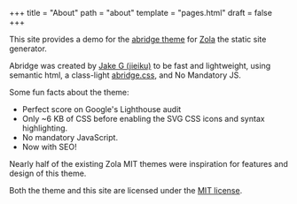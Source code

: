 +++
title = "About"
path = "about"
template = "pages.html"
draft = false
+++

This site provides a demo for the [abridge theme](https://github.com/Jieiku/abridge) for [Zola](https://www.getzola.org/) the static site generator.

Abridge was created by [Jake G (jieiku)](https://github.com/Jieiku) to be fast and lightweight, using semantic html, a class-light [abridge.css](https://github.com/Jieiku/abridge.css), and No Mandatory JS.

Some fun facts about the theme:

* Perfect score on Google's Lighthouse audit
* Only ~6 KB of CSS before enabling the SVG CSS icons and syntax highlighting.
* No mandatory JavaScript.
* Now with SEO!

Nearly half of the existing Zola MIT themes were inspiration for features and design of this theme.

Both the theme and this site are licensed under the [MIT license](https://opensource.org/licenses/MIT).